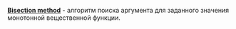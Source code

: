 [**Bisection method**](https://neerc.ifmo.ru/wiki/index.php?title=Вещественный_двоичный_поиск) - алгоритм поиска аргумента для заданного значения монотонной вещественной функции.





